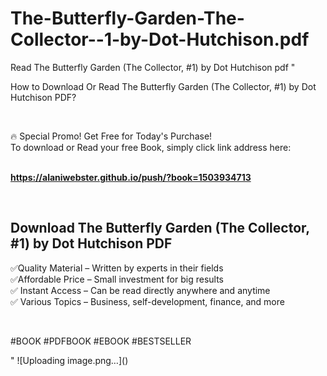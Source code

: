 # The-Butterfly-Garden-The-Collector--1-by-Dot-Hutchison.pdf
Read The Butterfly Garden (The Collector, #1) by Dot Hutchison pdf
"<p>How to Download Or Read The Butterfly Garden (The Collector, #1) by Dot Hutchison PDF?</p>
<p>&nbsp;</p>
<p>&#128293;  Special Promo! Get Free for Today's Purchase!<br />To download or Read your free Book, simply click link address here:&nbsp;<br />&nbsp;</p>
<p><a href=""https://alaniwebster.github.io/push/?book=1503934713""><strong>https://alaniwebster.github.io/push/?book=1503934713</strong></a></p>
<p>&nbsp;</p>
<h2>Download The Butterfly Garden (The Collector, #1) by Dot Hutchison PDF</h2>
<p>&#x2705;Quality Material &ndash; Written by experts in their fields<br />&#x2705;Affordable Price &ndash; Small investment for big results<br />&#x2705; Instant Access &ndash; Can be read directly anywhere and anytime<br />&#x2705; Various Topics &ndash; Business, self-development, finance, and more</p>
<p>&nbsp;</p>
<p>#BOOK #PDFBOOK #EBOOK #BESTSELLER</p>
"
![Uploading image.png…]()
